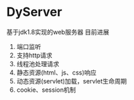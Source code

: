 # DyServer
基于jdk1.8实现的web服务器
目前进展
1. 端口监听
2. 支持http请求
3. 线程池处理请求
4. 静态资源(html、js、css)响应
5. 动态资源(servlet)加载，servlet生命周期
6. cookie、session机制
